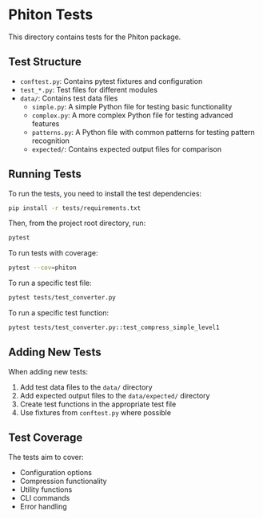 # Phiton Tests

This directory contains tests for the Phiton package.

## Test Structure

- `conftest.py`: Contains pytest fixtures and configuration
- `test_*.py`: Test files for different modules
- `data/`: Contains test data files
  - `simple.py`: A simple Python file for testing basic functionality
  - `complex.py`: A more complex Python file for testing advanced features
  - `patterns.py`: A Python file with common patterns for testing pattern recognition
  - `expected/`: Contains expected output files for comparison

## Running Tests

To run the tests, you need to install the test dependencies:

```bash
pip install -r tests/requirements.txt
```

Then, from the project root directory, run:

```bash
pytest
```

To run tests with coverage:

```bash
pytest --cov=phiton
```

To run a specific test file:

```bash
pytest tests/test_converter.py
```

To run a specific test function:

```bash
pytest tests/test_converter.py::test_compress_simple_level1
```

## Adding New Tests

When adding new tests:

1. Add test data files to the `data/` directory
2. Add expected output files to the `data/expected/` directory
3. Create test functions in the appropriate test file
4. Use fixtures from `conftest.py` where possible

## Test Coverage

The tests aim to cover:

- Configuration options
- Compression functionality
- Utility functions
- CLI commands
- Error handling 